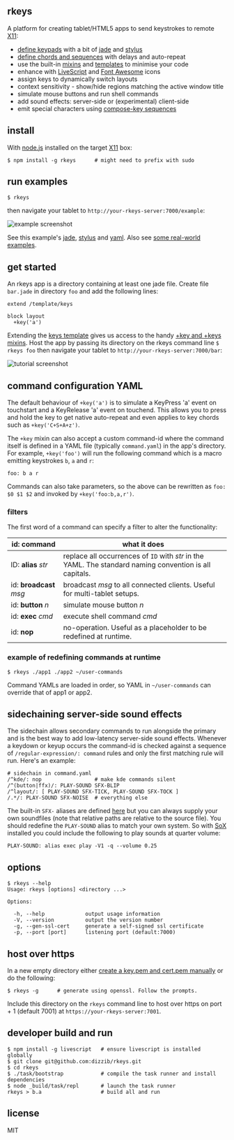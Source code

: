 ## rkeys

A platform for creating tablet/HTML5 apps to send keystrokes to remote [X11]:

- [define keypads][teslapad] with a bit of [jade] and [stylus]
- [define chords and sequences](./site/example-app/command.yaml) with delays and auto-repeat
- use the built-in [mixins](./site/ui/mixin) and [templates](./site/ui/template) to minimise your code
- enhance with [LiveScript] and [Font Awesome][fa] icons
- assign keys to dynamically switch layouts
- context sensitivity - show/hide regions matching the active window title
- simulate mouse buttons and run shell commands
- add sound effects: server-side or (experimental) client-side
- emit special characters using [compose-key sequences][ComposeKey]

## install

With [node.js] installed on the target [X11] box:

    $ npm install -g rkeys      # might need to prefix with sudo

## run examples

    $ rkeys

then navigate your tablet to `http://your-rkeys-server:7000/example`:

![example screenshot](http://dizzib.github.io/rkeys/example-app.png)

See this example's [jade](./site/example-app/example.jade), [stylus](./site/example-app/example.styl)
and [yaml](./site/example-app/command.yaml).
Also see [some real-world examples](https://github.com/dizzib/rkeys-apps).

## get started

An rkeys app is a directory containing at least one jade file.
Create file `bar.jade` in directory `foo` and add the following lines:

    extend /template/keys

    block layout
      +key('a')

Extending the [keys template](./site/ui/template/keys.jade)
gives us access to the handy [+key and +keys mixins](./site/ui/mixin/keys.jade).
Host the app by passing its directory on the rkeys command line `$ rkeys foo`
then navigate your tablet to `http://your-rkeys-server:7000/bar`:

![tutorial screenshot](http://dizzib.github.io/rkeys/tutorial.png)

## command configuration YAML

The default behaviour of `+key('a')` is to simulate a KeyPress 'a' event on
touchstart and a KeyRelease 'a' event on touchend.
This allows you to press and hold the key to get native auto-repeat
and even applies to key chords such as `+key('C+S+A+z')`.

The `+key` mixin can also accept a custom command-id where the
command itself is defined in a YAML file (typically `command.yaml`)
in the app's directory.
For example, `+key('foo')` will run the following command which is
a macro emitting keystrokes `b`, `a` and `r`:

    foo: b a r

Commands can also take parameters, so the above can be rewritten as
`foo: $0 $1 $2` and invoked by `+key('foo:b,a,r')`.

### filters

The first word of a command can specify a filter to alter the functionality:

id: command | what it does
------------|-------------
ID: **alias** *str* | replace all occurrences of `ID` with *str* in the YAML. The standard naming convention is all capitals.
id: **broadcast** *msg* | broadcast *msg* to all connected clients. Useful for multi-tablet setups.
id: **button** *n* | simulate mouse button *n*
id: **exec** *cmd* | execute shell command *cmd*
id: **nop** | no-operation. Useful as a placeholder to be redefined at runtime.

### example of redefining commands at runtime

    $ rkeys ./app1 ./app2 ~/user-commands

Command YAMLs are loaded in order, so YAML in `~/user-commands` can
override that of app1 or app2.

## sidechaining server-side sound effects

The sidechain allows secondary commands to run alongside the primary
and is the best way to add low-latency server-side sound effects.
Whenever a keydown or keyup occurs the command-id is checked against
a sequence of `/regular-expression/: command` rules and only
the first matching rule will run. Here's an example:

    # sidechain in command.yaml
    /^kde/: nop                 # make kde commands silent
    /^(button|ffx)/: PLAY-SOUND SFX-BLIP
    /^layout/: [ PLAY-SOUND SFX-TICK, PLAY-SOUND SFX-TOCK ]
    /.*/: PLAY-SOUND SFX-NOISE  # everything else

The built-in `SFX-` aliases are defined [here](./site/io/command.yaml)
but you can always supply your own soundfiles (note that relative paths are relative
to the source file).
You should redefine the `PLAY-SOUND` alias to match your own system. So with [SoX]
installed you could include the following to play sounds at quarter volume:

    PLAY-SOUND: alias exec play -V1 -q --volume 0.25

## options

    $ rkeys --help
    Usage: rkeys [options] <directory ...>

    Options:

      -h, --help             output usage information
      -V, --version          output the version number
      -g, --gen-ssl-cert     generate a self-signed ssl certificate
      -p, --port [port]      listening port (default:7000)

## host over https

In a new empty directory either [create a key.pem and cert.pem manually](http://stackoverflow.com/questions/10175812/how-to-create-a-self-signed-certificate-with-openssl?rq=1)
or do the following:

    $ rkeys -g      # generate using openssl. Follow the prompts.

Include this directory on the `rkeys` command line to host over
https on port + 1 (default 7001) at `https://your-rkeys-server:7001`.

## developer build and run

    $ npm install -g livescript   # ensure livescript is installed globally
    $ git clone git@github.com:dizzib/rkeys.git
    $ cd rkeys
    $ ./task/bootstrap            # compile the task runner and install dependencies
    $ node _build/task/repl       # launch the task runner
    rkeys > b.a                   # build all and run

## license

MIT

[ComposeKey]: https://help.ubuntu.com/community/ComposeKey#Compose%20key%20sequences
[Express]: http://expressjs.com
[chords]: https://en.wikipedia.org/wiki/Chorded_keyboard
[fa]: http://fortawesome.github.io/Font-Awesome/
[jade]: http://jade-lang.com
[LiveScript]: http://livescript.net
[node.js]: http://nodejs.org
[SoX]: http://sox.sourceforge.net/Main/HomePage
[stylus]: https://learnboost.github.io/stylus
[teslapad]: https://github.com/dizzib/rkeys-apps/tree/master/teslapad
[X11]: https://en.wikipedia.org/wiki/X_Window_System
[YAML]: https://en.wikipedia.org/wiki/YAML
